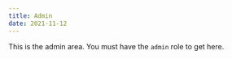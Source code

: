 ```yaml
---
title: Admin
date: 2021-11-12
---
```


This is the admin area.
You must have the `admin` role to get here.
